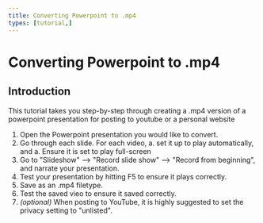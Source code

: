 ```yaml
---
title: Converting Powerpoint to .mp4 
types: [tutorial,] 
---
```


# Converting Powerpoint to .mp4

## Introduction

This tutorial takes you step-by-step through creating a .mp4 version of a powerpoint presentation for posting to youtube or a personal website

1.  Open the Powerpoint presentation you would like to convert.
1.  Go through each slide.  For each video, 
    a.  set it up to play automatically, and
    a.  Ensure it is set to play full-screen
1.  Go to "Slideshow" --> "Record slide show" --> "Record from beginning", and narrate your presentation.
1.  Test your presentation by hitting F5 to ensure it plays correctly.
1.  Save as an .mp4 filetype.
1.  Test the saved vieo to ensure it saved correctly.
1.  _(optional)_ When posting to YouTube, it is highly suggested to set the privacy setting to "unlisted".